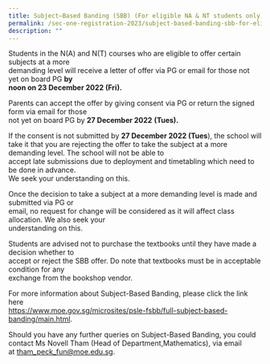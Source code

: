 ```yaml
---
title: Subject–Based Banding (SBB) (For eligible NA & NT students only)
permalink: /sec-one-registration-2023/subject-based-banding-sbb-for-eligible-na-n-nt-students-only/
description: ""
---
```

<p>Students in the N(A) and N(T) courses who are eligible to offer certain subjects at a more<br />demanding level will receive a letter of offer via PG&nbsp;<a name="_Hlk122022726"></a>or email for those not yet on board PG&nbsp;<strong>by</strong><br /><strong>noon on 23 December 2022 (Fri).</strong></p>
<p>Parents can accept the offer by giving consent via PG or return the signed form via email for those&nbsp;<br />not yet on board PG&nbsp;by&nbsp;<strong>27 December 2022</strong>&nbsp;<strong>(Tues).</strong></p>
<p>If the consent is not submitted by&nbsp;<strong>27 December 2022 (Tues</strong>), the school will take it that you are rejecting the offer to take the subject at a more demanding level. The school will not be able to&nbsp;<br />accept late submissions due to deployment and timetabling which need to be done in advance.&nbsp;<br />We seek your understanding on this.</p>
<p>Once the decision to take a subject at a more demanding level is made and submitted via PG or&nbsp;<br />email, no request for change will be considered as it will affect class allocation. We also seek your&nbsp;<br />understanding on this.</p>
<p>Students are advised not to purchase the textbooks until they have made a decision whether to&nbsp;<br />accept or reject the SBB offer. Do note that textbooks must be in acceptable condition for any&nbsp;<br />exchange from the bookshop vendor.</p>
<p>For more information about Subject-Based Banding, please click the link here&nbsp;<br /><a href="https://www.moe.gov.sg/microsites/psle-fsbb/full-subject-based-banding/main.html">https://www.moe.gov.sg/microsites/psle-fsbb/full-subject-based-banding/main.html</a>.</p>
<p>Should you have any further queries on Subject-Based Banding, you could contact Ms Novell Tham (Head of Department,Mathematics), via email at&nbsp;<a href="mailto:tham_peck_fun@moe.edu.sg">tham_peck_fun@moe.edu.sg</a>.</p>